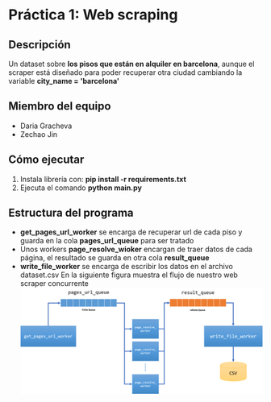 # Práctica 1: Web scraping

## Descripción
Un dataset sobre **los pisos que están en alquiler en barcelona**, aunque el scraper está diseñado para poder recuperar otra ciudad cambiando la variable **city_name = 'barcelona'**

## Miembro del equipo
- Daria Gracheva 
- Zechao Jin

## Cómo ejecutar
1. Instala librería con: **pip install -r requirements.txt**
2. Ejecuta el comando **python main.py**

## Estructura del programa
- **get_pages_url_worker** se encarga de recuperar url de cada piso y guarda en la cola **pages_url_queue** para ser tratado
- Unos workers **page_resolve_wioker** encargan de traer datos de cada página, el resultado se guarda en otra cola **result_queue**
- **write_file_worker** se encarga de escribir los datos en el archivo dataset.csv
En la siguiente figura muestra el flujo de nuestro web scraper concurrente
![flujo](img/flujo.png)